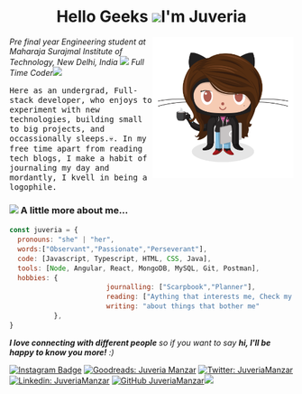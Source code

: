 <h1 align="center">Hello Geeks <img width="30px" src="https://github.com/KKVANONYMOUS/kkvanonymous/blob/master/gifs/Hi.gif">I'm Juveria</h1>

<p align="center">
  <img src = "https://github.com/juveria-manzar/juveria-manzar/blob/master/femalecodertocat.png" width = "250" height = "250" align = "right">
  <p><em>Pre final year Engineering student at Maharaja Surajmal Institute of Technology, New Delhi, India <img src="https://media.giphy.com/media/fYSnHlufseco8Fh93Z/giphy.gif" width="30"> Full Time Coder<img src="https://media.giphy.com/media/WUlplcMpOCEmTGBtBW/giphy.gif" width="30"> 
</em></p>
  
  <samp> 
    Here as an undergrad, Full-stack developer, who enjoys to experiment with new technologies, building small to big projects, and occassionally sleeps.💀.
    In my free time apart from reading tech blogs, I make a habit of journaling my day and mordantly, I kvell in being a logophile. 
 </samp>
 
 ### <img src="https://media.giphy.com/media/VgCDAzcKvsR6OM0uWg/giphy.gif" width="50"> A little more about me...  

```javascript
const juveria = {
  pronouns: "she" | "her",
  words:["Observant","Passionate","Perseverant"],
  code: [Javascript, Typescript, HTML, CSS, Java],
  tools: [Node, Angular, React, MongoDB, MySQL, Git, Postman],
  hobbies: {
                        journalling: ["Scarpbook","Planner"],
                        reading: ["Aything that interests me, Check my GOODREADS"],
                        writing: "about things that bother me"
           },
}
```
 
 <em><b>I love connecting with different people</b> so if you want to say <b>hi, I'll be happy to know you more!</b> :)</em>
 </br>

[![Instagram Badge](https://img.shields.io/badge/-Juveria-pink?style=flat-square&logo=Instagram&logoColor=black&link=https://www.instagram.com/juveria_manzar/)](https://img.shields.io/badge/-Juveria-pink?style=flat-square&logo=Instagram&logoColor=black&https://www.instagram.com/juveria_manzar/) 
[![Goodreads: Juveria Manzar](https://img.shields.io/badge/-Juveria-brown?style=flat-square&logo=Goodreads&link=https://www.goodreads.com/review/list/72907916?page=2&ref=nav_mybooks)](https://www.goodreads.com/review/list/72907916?page=2&ref=nav_mybooks)
[![Twitter: JuveriaManzar](https://img.shields.io/twitter/follow/Juveria?style=social)](https://twitter.com/panglossion)
[![Linkedin: JuveriaManzar](https://img.shields.io/badge/-Juveria-blue?style=flat-square&logo=Linkedin&logoColor=white&link=https://www.linkedin.com/in/juveria-manzar/)](https://www.linkedin.com/in/juveria-manzar/)
[![GitHub JuveriaManzar](https://img.shields.io/github/followers/juveria?label=follow&style=social)](https://github.com/juveria-manzar)<img src="https://media.giphy.com/media/LnQjpWaON8nhr21vNW/giphy.gif" width="60"> 




   
